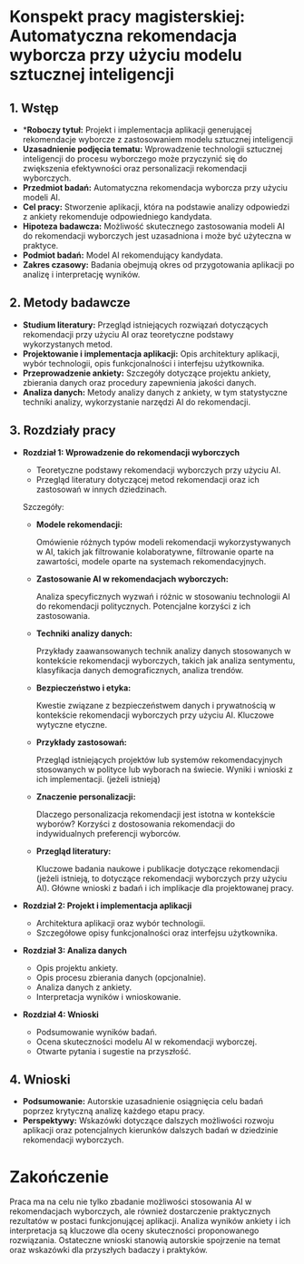 # Konspekt pracy magisterskiej: Automatyczna rekomendacja wyborcza przy użyciu modelu sztucznej inteligencji

## 1. Wstęp

- ***Roboczy tytuł:** Projekt i implementacja aplikacji generującej rekomendacje wyborcze z zastosowaniem modelu sztucznej inteligencji
- **Uzasadnienie podjęcia tematu:** Wprowadzenie technologii sztucznej inteligencji do procesu wyborczego może przyczynić się do zwiększenia efektywności oraz personalizacji rekomendacji wyborczych.
- **Przedmiot badań:** Automatyczna rekomendacja wyborcza przy użyciu modeli AI.
- **Cel pracy:** Stworzenie aplikacji, która na podstawie analizy odpowiedzi z ankiety rekomenduje odpowiedniego kandydata.
- **Hipoteza badawcza:** Możliwość skutecznego zastosowania modeli AI do rekomendacji wyborczych jest uzasadniona i może być użyteczna w praktyce.
- **Podmiot badań:** Model AI rekomendujący kandydata. 
- **Zakres czasowy:** Badania obejmują okres od przygotowania aplikacji po analizę i interpretację wyników.

## 2. Metody badawcze

- **Studium literatury:** Przegląd istniejących rozwiązań dotyczących rekomendacji przy użyciu AI oraz teoretyczne podstawy wykorzystanych metod.
- **Projektowanie i implementacja aplikacji:** Opis architektury aplikacji, wybór technologii, opis funkcjonalności i interfejsu użytkownika.
- **Przeprowadzenie ankiety:** Szczegóły dotyczące projektu ankiety, zbierania danych oraz procedury zapewnienia jakości danych.
- **Analiza danych:** Metody analizy danych z ankiety, w tym statystyczne techniki analizy, wykorzystanie narzędzi AI do rekomendacji.

## 3. Rozdziały pracy

- **Rozdział 1: Wprowadzenie do rekomendacji wyborczych**
  - Teoretyczne podstawy rekomendacji wyborczych przy użyciu AI.
  - Przegląd literatury dotyczącej metod rekomendacji oraz ich zastosowań w innych dziedzinach.

  Szczegóły:

   - **Modele rekomendacji:**
   
        Omówienie różnych typów modeli rekomendacji wykorzystywanych w AI, takich jak filtrowanie kolaboratywne, filtrowanie oparte na zawartości, modele oparte na systemach rekomendacyjnych.

   - **Zastosowanie AI w rekomendacjach wyborczych:**
        
        Analiza specyficznych wyzwań i różnic w stosowaniu technologii AI do rekomendacji politycznych. Potencjalne korzyści z ich zastosowania.

   - **Techniki analizy danych:**
   
        Przykłady zaawansowanych technik analizy danych stosowanych w kontekście rekomendacji wyborczych, takich jak analiza sentymentu, klasyfikacja danych demograficznych, analiza trendów.

   - **Bezpieczeństwo i etyka:**
        
        Kwestie związane z bezpieczeństwem danych i prywatnością w kontekście rekomendacji wyborczych przy użyciu AI. Kluczowe wytyczne etyczne.

   - **Przykłady zastosowań:**
   
        Przegląd istniejących projektów lub systemów rekomendacyjnych stosowanych w polityce lub wyborach na świecie. Wyniki i wnioski z ich implementacji. (jeżeli istnieją)

   - **Znaczenie personalizacji:**
        
        Dlaczego personalizacja rekomendacji jest istotna w kontekście wyborów? Korzyści z dostosowania rekomendacji do indywidualnych preferencji wyborców.

   - **Przegląd literatury:**
   
        Kluczowe badania naukowe i publikacje dotyczące rekomendacji (jeżeli istnieją, to dotyczące rekomendacji wyborczych przy użyciu AI). Główne wnioski z badań i ich implikacje dla projektowanej pracy.


- **Rozdział 2: Projekt i implementacja aplikacji**
  - Architektura aplikacji oraz wybór technologii.
  - Szczegółowe opisy funkcjonalności oraz interfejsu użytkownika.
- **Rozdział 3: Analiza danych**
  - Opis projektu ankiety.
  - Opis procesu zbierania danych (opcjonalnie).
  - Analiza danych z ankiety.
  - Interpretacja wyników i wnioskowanie.
- **Rozdział 4: Wnioski**
  - Podsumowanie wyników badań.
  - Ocena skuteczności modelu AI w rekomendacji wyborczej.
  - Otwarte pytania i sugestie na przyszłość.

## 4. Wnioski

- **Podsumowanie:** Autorskie uzasadnienie osiągnięcia celu badań poprzez krytyczną analizę każdego etapu pracy.
- **Perspektywy:** Wskazówki dotyczące dalszych możliwości rozwoju aplikacji oraz potencjalnych kierunków dalszych badań w dziedzinie rekomendacji wyborczych.

# Zakończenie

Praca ma na celu nie tylko zbadanie możliwości stosowania AI w rekomendacjach wyborczych, ale również dostarczenie praktycznych rezultatów w postaci funkcjonującej aplikacji. Analiza wyników ankiety i ich interpretacja są kluczowe dla oceny skuteczności proponowanego rozwiązania. Ostateczne wnioski stanowią autorskie spojrzenie na temat oraz wskazówki dla przyszłych badaczy i praktyków.
